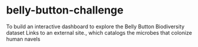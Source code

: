 # belly-button-challenge
To build an interactive dashboard to explore the Belly Button Biodiversity dataset Links to an external site., which catalogs the microbes that colonize human navels
